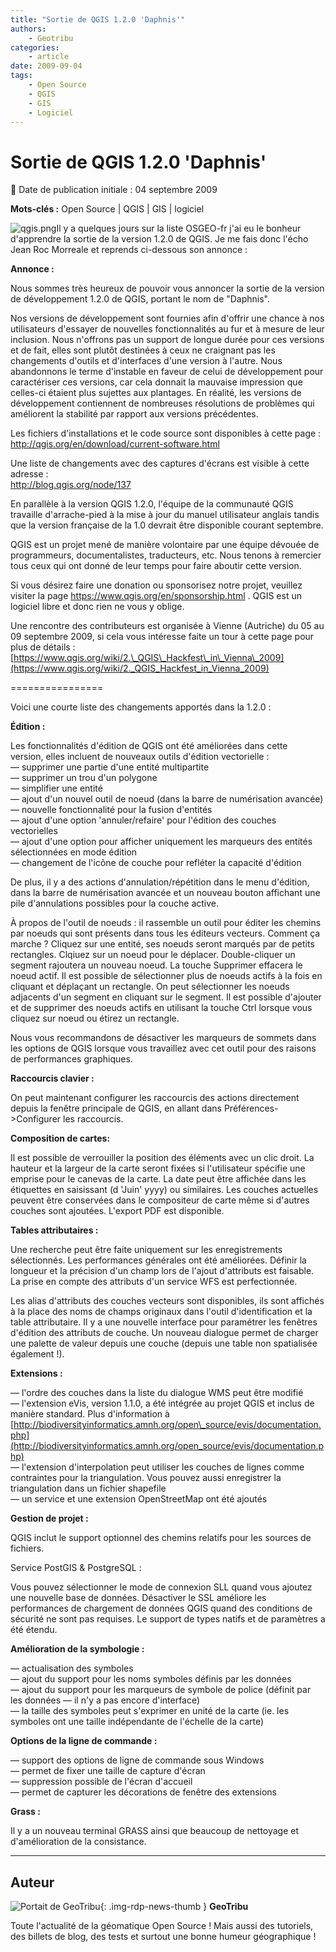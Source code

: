 ```yaml
---
title: "Sortie de QGIS 1.2.0 'Daphnis'"
authors:
    - Geotribu
categories:
    - article
date: 2009-09-04
tags:
    - Open Source
    - QGIS
    - GIS
    - Logiciel
---
```


# Sortie de QGIS 1.2.0 'Daphnis'

:calendar: Date de publication initiale : 04 septembre 2009

**Mots-clés :** Open Source | QGIS | GIS | logiciel

![qgis.png](https://cdn.geotribu.fr/img/logos-icones/logiciels_librairies/qgis.png)Il y a quelques jours sur la liste OSGEO-fr j'ai eu le bonheur d'apprendre la sortie de la version 1.2.0 de QGIS. Je me fais donc l'écho Jean Roc Morreale et reprends ci-dessous son annonce :

**Annonce :**

Nous sommes très heureux de pouvoir vous annoncer la sortie de la version de développement 1.2.0 de QGIS, portant le nom de "Daphnis".

Nos versions de développement sont fournies afin d'offrir une chance à nos utilisateurs d'essayer de nouvelles fonctionnalités au fur et à mesure de leur inclusion. Nous n'offrons pas un support de longue durée pour ces versions et de fait, elles sont plutôt destinées à ceux ne craignant pas les changements d'outils et d'interfaces d'une version à l'autre. Nous abandonnons le terme d'instable en faveur de celui de développement pour caractériser ces versions, car cela donnait la mauvaise impression que celles-ci étaient plus sujettes aux plantages. En réalité, les versions de développement contiennent de nombreuses résolutions de problèmes qui améliorent la stabilité par rapport aux versions précédentes.

Les fichiers d'installations et le code source sont disponibles à cette page :  
<http://qgis.org/en/download/current-software.html>

Une liste de changements avec des captures d'écrans est visible à cette adresse :  
<http://blog.qgis.org/node/137>

En parallèle à la version QGIS 1.2.0, l'équipe de la communauté QGIS travaille d'arrache-pied à la mise à jour du manuel utilisateur anglais tandis que la version française de la 1.0 devrait être disponible courant septembre.

QGIS est un projet mené de manière volontaire par une équipe dévouée de programmeurs, documentalistes, traducteurs, etc. Nous tenons à remercier tous ceux qui ont donné de leur temps pour faire aboutir cette version.

Si vous désirez faire une donation ou sponsorisez notre projet, veuillez visiter la page <https://www.qgis.org/en/sponsorship.html> . QGIS est un logiciel libre et donc rien ne vous y oblige.

Une rencontre des contributeurs est organisée à Vienne (Autriche) du 05 au 09 septembre 2009, si cela vous intéresse faite un tour à cette page pour plus de détails :[https://www.qgis.org/wiki/2.\_QGIS\_Hackfest\_in\_Vienna\_2009](https://www.qgis.org/wiki/2._QGIS_Hackfest_in_Vienna_2009)

================

Voici une courte liste des changements apportés dans la 1.2.0 :

**Édition :**

Les fonctionnalités d'édition de QGIS ont été améliorées dans cette  
version, elles incluent de nouveaux outils d'édition vectorielle :  
— supprimer une partie d'une entité multipartite  
— supprimer un trou d'un polygone  
— simplifier une entité  
— ajout d'un nouvel outil de noeud (dans la barre de numérisation avancée)  
— nouvelle fonctionnalité pour la fusion d'entités  
— ajout d'une option 'annuler/refaire' pour l'édition des couches  
vectorielles  
— ajout d'une option pour afficher uniquement les marqueurs des entités  
sélectionnées en mode édition  
— changement de l'icône de couche pour refléter la capacité d'édition

De plus, il y a des actions d'annulation/répétition dans le menu d'édition, dans la barre de numérisation avancée et un nouveau bouton affichant une pile d'annulations possibles pour la couche active.

À propos de l'outil de noeuds : il rassemble un outil pour éditer les chemins par noeuds qui sont présents dans tous les éditeurs vecteurs. Comment ça marche ? Cliquez sur une entité, ses noeuds seront marqués par de petits rectangles. Clqiuez sur un noeud pour le déplacer. Double-cliquer un segment rajoutera un nouveau noeud. La touche Supprimer effacera le noeud actif. Il est possible de sélectionner plus de noeuds actifs à la fois en cliquant et déplaçant un rectangle. On peut sélectionner les noeuds adjacents d'un segment en cliquant sur le segment. Il est possible d'ajouter et de supprimer des noeuds actifs en utilisant la touche Ctrl lorsque vous cliquez sur noeud ou étirez un rectangle.

Nous vous recommandons de désactiver les marqueurs de sommets dans les options de QGIS lorsque vous travaillez avec cet outil pour des raisons de performances graphiques.

**Raccourcis clavier :**

On peut maintenant configurer les raccourcis des actions directement depuis la fenêtre principale de QGIS, en allant dans Préférences->Configurer les raccourcis.

**Composition de cartes:**

Il est possible de verrouiller la position des éléments avec un clic droit. La hauteur et la largeur de la carte seront fixées si l'utilisateur spécifie une emprise pour le canevas de la carte. La date peut être affichée dans les étiquettes en saisissant (d 'Juin' yyyy) ou similaires. Les couches actuelles peuvent être conservées dans le compositeur de carte même si d'autres couches sont ajoutées. L'export PDF est disponible.

**Tables attributaires :**

Une recherche peut être faite uniquement sur les enregistrements sélectionnés. Les performances générales ont été améliorées. Définir la longueur et la précision d'un champ lors de l'ajout d'attributs est faisable. La prise en compte des attributs d'un service WFS est perfectionnée.

Les alias d'attributs des couches vecteurs sont disponibles, ils sont affichés à la place des noms de champs originaux dans l'outil d'identification et la table attributaire. Il y a une nouvelle interface pour paramétrer les fenêtres d'édition des attributs de couche. Un nouveau dialogue permet de charger une palette de valeur depuis une couche (depuis une table non spatialisée également !).

**Extensions :**

— l'ordre des couches dans la liste du dialogue WMS peut être modifié  
— l'extension eVis, version 1.1.0, a été intégrée au projet QGIS et inclus de manière standard. Plus d'information à [http://biodiversityinformatics.amnh.org/open\_source/evis/documentation.php](http://biodiversityinformatics.amnh.org/open_source/evis/documentation.php)  
— l'extension d'interpolation peut utiliser les couches de lignes comme contraintes pour la triangulation. Vous pouvez aussi enregistrer la triangulation dans un fichier shapefile  
— un service et une extension OpenStreetMap ont été ajoutés

**Gestion de projet :**

QGIS inclut le support optionnel des chemins relatifs pour les sources de fichiers.

Service PostGIS & PostgreSQL :

Vous pouvez sélectionner le mode de connexion SLL quand vous ajoutez une nouvelle base de données. Désactiver le SSL améliore les performances de chargement de données QGIS quand des conditions de sécurité ne sont pas requises. Le support de types natifs et de paramètres a été étendu.

**Amélioration de la symbologie :**

— actualisation des symboles  
— ajout du support pour les noms symboles définis par les données  
— ajout du support pour les marqueurs de symbole de police (définit par  
les données — il n'y a pas encore d'interface)  
— la taille des symboles peut s'exprimer en unité de la carte (ie. les  
symboles ont une taille indépendante de l'échelle de la carte)

**Options de la ligne de commande :**

— support des options de ligne de commande sous Windows  
— permet de fixer une taille de capture d'écran  
— suppression possible de l'écran d'accueil  
— permet de capturer les décorations de fenêtre des extensions

**Grass :**

Il y a un nouveau terminal GRASS ainsi que beaucoup de nettoyage et d'amélioration de la consistance.

----

## Auteur

![Portait de GeoTribu](https://cdn.geotribu.fr/img/internal/charte/geotribu_logo_64x64.png){: .img-rdp-news-thumb }
**GeoTribu**

Toute l'actualité de la géomatique Open Source ! Mais aussi des tutoriels, des billets de blog, des tests et surtout une bonne humeur géographique !
